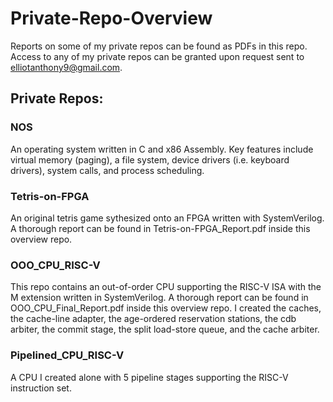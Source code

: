 # Private-Repo-Overview
Reports on some of my private repos can be found as PDFs in this repo. Access to any of my private repos can be granted upon request sent to elliotanthony9@gmail.com.
## Private Repos:
### NOS
An operating system written in C and x86 Assembly. Key features include virtual memory (paging), a file system, device drivers (i.e. keyboard drivers), system calls, and process scheduling.
### Tetris-on-FPGA
An original tetris game sythesized onto an FPGA written with SystemVerilog. A thorough report can be found in Tetris-on-FPGA_Report.pdf inside this overview repo.
### OOO_CPU_RISC-V
This repo contains an out-of-order CPU supporting the RISC-V ISA with the M extension written in SystemVerilog. A thorough report can be found in OOO_CPU_Final_Report.pdf inside this overview repo. I created the caches, the cache-line adapter, the age-ordered reservation stations, the cdb arbiter, the commit stage, the split load-store queue, and the cache arbiter.
### Pipelined_CPU_RISC-V
A CPU I created alone with 5 pipeline stages supporting the RISC-V instruction set. 
